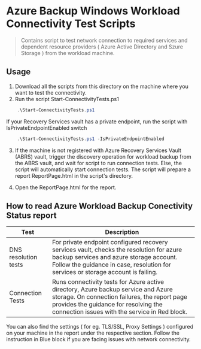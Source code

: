 # Azure Backup Windows Workload Connectivity Test Scripts

> Contains script to test network connection to required services
> and dependent resource providers ( Azure Active Directory and Szure Storage )
> from the workload machine.

## Usage

1. Download all the scripts from this directory on the machine where you want to test the connectivity.
2. Run the script Start-ConnectivityTests.ps1 


```powershell
    .\Start-ConnectivityTests.ps1 
```

If your Recovery Services vault has a private endpoint, run the script with IsPrivateEndpointEnabled switch

```powershell
    .\Start-ConnectivityTests.ps1 -IsPrivateEndpointEnabled
```

3. If the machine is not registered with Azure Recovery Services Vault (ABRS) vault, trigger the discovery operation for workload backup from the ABRS vault, and wait for script to run connection tests.
Else, the script will automatically start connection tests. The script will prepare a report ReportPage.html in the script's directory.

4. Open the ReportPage.html for the report.

## How to read Azure Workload Backup Conectivity Status report 

| Test| Description |
|---|---|
|DNS resolution tests  | For private endpoint configured recovery services vault, checks the resolution for azure backup services and azure storage account. Follow the guidance in case, resolution for services or storage account is failing.|
|Connection Tests   | Runs connectivity tests for Azure active directory, Azure backup service and Azure storage. On connection failures, the report page provides the guidance for resolving the connection issues with the service in Red block.  |


You can also find the settings ( for eg. TLS/SSL, Proxy Settings ) configured on your machine in the report under the respective section. Follow the instruction in Blue block if you are facing issues with network connectivity.
